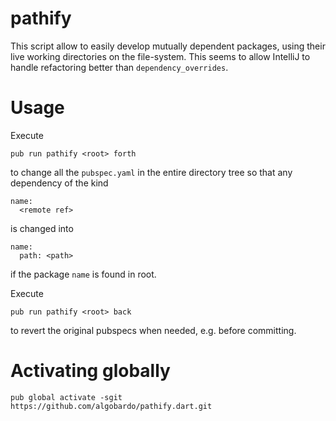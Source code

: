 # pathify

This script allow to easily develop mutually dependent packages, using their live working directories on the file-system.
This seems to allow IntelliJ to handle refactoring better than ```dependency_overrides```.

# Usage

Execute 

```
pub run pathify <root> forth
```

to change all the ```pubspec.yaml``` in the entire directory tree so that any dependency of the kind

```
name:
  <remote ref>
```
is changed into

```
name:
  path: <path>
```
if the package ```name``` is found in root.

Execute

```
pub run pathify <root> back
```

to revert the original pubspecs when needed, e.g. before committing.

# Activating globally 
```
pub global activate -sgit https://github.com/algobardo/pathify.dart.git
```
